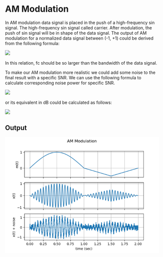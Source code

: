 AM Modulation
=============
In AM modulation data signal is placed in the push of a high-frequency sin signal. The high-frequency sin signal called carrier. After modulation, the push of sin signal will be in shape of the data signal. The output of AM modulation for a normalized data signal between (-1, +1) could be derived from the following formula:

<img src="https://render.githubusercontent.com/render/math?math=x(t)=m(t).cos(2\pi f_ct)"> 

In this relation, fc should be so larger than the bandwidth of the data signal.

To make our AM modulation more realistic we could add some noise to the final result with a specific SNR. We can use the following formula to calculate corresponding noise power for specific SNR.

<img src="https://render.githubusercontent.com/render/math?math=SNR=\dfrac{P_{signal}}{P_{noise}}"> 

or its equivalent in dB could be calculated as follows:

<img src="https://render.githubusercontent.com/render/math?math=SNR_{db}=P_{signal,dB}%20-%20P_{noise,dB}"> 

## Output
<img src="/AM Modulation/AM_modulation.png" width="640">
